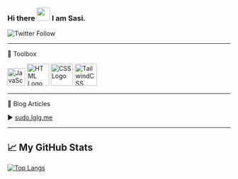 ### Hi there <img src="https://raw.githubusercontent.com/MartinHeinz/MartinHeinz/master/wave.gif" width="30px"> I am Sasi.

![Twitter Follow](https://img.shields.io/twitter/follow/sasiKdharan?style=social)


---

🧰 Toolbox

<img src="https://cdn.worldvectorlogo.com/logos/logo-javascript.svg" alt="JavaScript Logo" width="40" height="40"/> <img 
src="https://cdn.worldvectorlogo.com/logos/html5.svg" alt="HTML Logo" width="50" height="50"/> <img src="https://cdn.worldvectorlogo.com/logos/css3.svg" alt="CSS Logo" width="50" height="50"/> <img src="https://cdn.worldvectorlogo.com/logos/tailwindcss.svg" alt="TailwindCSS Logo" width="50" height="50"/>

---

📘 Blog Articles

▶ [sudo.lglg.me](https://sudo.lglg.me/logs)

---

## &#x1f4c8; My GitHub Stats

[![Top Langs](https://github-readme-stats.vercel.app/api/top-langs/?username=sasidharank&hide=java&theme=dark)](https://github.com/anuraghazra/github-readme-stats)
